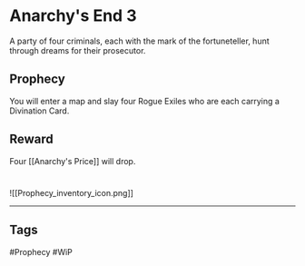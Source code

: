# Anarchy's End 3
A party of four criminals, each with the mark of the fortuneteller, hunt through dreams for their prosecutor.
## Prophecy
You will enter a map and slay four Rogue Exiles who are each carrying a Divination Card.
## Reward
Four [[Anarchy's Price]] will drop. 

#
![[Prophecy_inventory_icon.png]]

---
## Tags
#Prophecy
#WiP 
